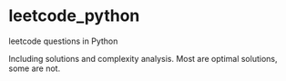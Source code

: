 # leetcode_python
leetcode questions in Python

Including solutions and complexity analysis.
Most are optimal solutions, some are not.
